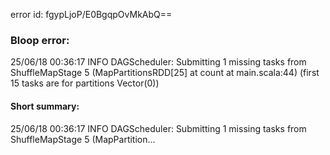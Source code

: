 error id: fgypLjoP/E0BgqpOvMkAbQ==
### Bloop error:

25/06/18 00:36:17 INFO DAGScheduler: Submitting 1 missing tasks from ShuffleMapStage 5 (MapPartitionsRDD[25] at count at main.scala:44) (first 15 tasks are for partitions Vector(0))
#### Short summary: 

25/06/18 00:36:17 INFO DAGScheduler: Submitting 1 missing tasks from ShuffleMapStage 5 (MapPartition...